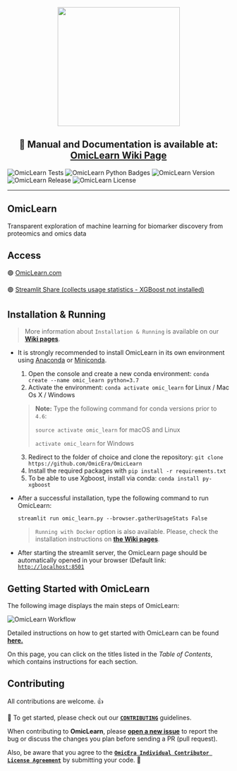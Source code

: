 <p align="center"> <img src="https://user-images.githubusercontent.com/49681382/101802266-48204a00-3b20-11eb-85ec-08c123fca79e.png" height="270" width="277" /> </p>
<h2 align="center"> 📰 Manual and Documentation is available at: <a href="https://github.com/OmicEra/OmicLearn/wiki" target="_blank">OmicLearn Wiki Page </a> </h2>

![OmicLearn Tests](https://github.com/OmicEra/OmicLearn/workflows/OmicLearn%20Tests/badge.svg)
![OmicLearn Python Badges](https://img.shields.io/badge/Tested_with_Python-3.7-blue)
![OmicLearn Version](https://img.shields.io/badge/Release-v1.0.0-orange)
![OmicLearn Release](https://img.shields.io/badge/Release%20Date-March%202021-green)
![OmicLearn License](https://img.shields.io/badge/License-Apache%202.0-blue.svg)

---
## OmicLearn

Transparent exploration of machine learning for biomarker discovery from proteomics and omics data

## Access

🟢 <a href="http://omiclearn.com/" target="_blank">OmicLearn.com</a>

🟢 <a href="https://share.streamlit.io/omicera/omiclearn/omic_learn.py" target="_blank">Streamlit Share (collects usage statistics - XGBoost not installed)</a>


## Installation & Running

> More information about `Installation & Running` is available on our **[Wiki pages](https://github.com/OmicEra/OmicLearn/wiki/HOW-TO:-Installation-&-Running)**.

- It is strongly recommended to install OmicLearn in its own environment using [Anaconda](https://docs.conda.io/projects/conda/en/latest/user-guide/install/) or [Miniconda](https://docs.conda.io/en/latest/miniconda.html).

  1. Open the console and create a new conda environment: `conda create --name omic_learn python=3.7`
  2. Activate the environment: `conda activate omic_learn` for Linux / Mac Os X / Windows
  
  
  > **Note:** Type the following command for conda versions prior to `4.6`:
  >
  > `source activate omic_learn` for macOS and Linux
  >
  > `activate omic_learn` for Windows

  3. Redirect to the folder of choice and clone the repository: `git clone https://github.com/OmicEra/OmicLearn`
  4. Install the required packages with `pip install -r requirements.txt`
  5. To be able to use Xgboost, install via conda: `conda install py-xgboost`

- After a successful installation, type the following command to run OmicLearn:

  `streamlit run omic_learn.py --browser.gatherUsageStats False`
  
  > `Running with Docker` option is also available. Please, check the installation instructions on **[the Wiki pages](https://github.com/OmicEra/OmicLearn/wiki/INSTALLATION-%26-RUNNING/)**.
  
 - After starting the streamlit server, the OmicLearn page should be automatically opened in your browser (Default link: [`http://localhost:8501`](http://localhost:8501) 

## Getting Started with OmicLearn

The following image displays the main steps of OmicLearn:

![OmicLearn Workflow](https://user-images.githubusercontent.com/49681382/91734594-cb421380-ebb3-11ea-91fa-8acc8826ae7b.png)

Detailed instructions on how to get started with OmicLearn can be found **[here.](https://github.com/OmicEra/OmicLearn/wiki/HOW-TO:-Using)**

On this page, you can click on the titles listed in the *Table of Contents*, which contains instructions for each section.

## Contributing
All contributions are welcome. 👍

📰 To get started, please check out our **[`CONTRIBUTING`](https://github.com/OmicEra/OmicLearn/blob/master/CONTRIBUTING.md)** guidelines. 

When contributing to **OmicLearn**, please **[open a new issue](https://github.com/OmicEra/OmicLearn/issues/new/choose)** to report the bug or discuss the changes you plan before sending a PR (pull request).

Also, be aware that you agree to the **[`OmicEra Individual Contributor License Agreement`](https://github.com/OmicEra/OmicLearn/blob/master/CLA.md)** by submitting your code. 🤝

